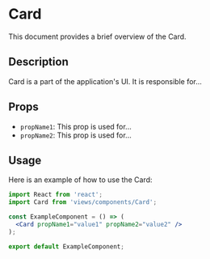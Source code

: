 <!-- TODO: FILL DOCUMENTATION -->

# Card

This document provides a brief overview of the Card.

## Description

Card is a part of the application's UI. It is responsible for...

## Props

- `propName1`: This prop is used for...
- `propName2`: This prop is used for...

## Usage

Here is an example of how to use the Card:

```jsx
import React from 'react';
import Card from 'views/components/Card';

const ExampleComponent = () => (
  <Card propName1="value1" propName2="value2" />
);

export default ExampleComponent;
```
